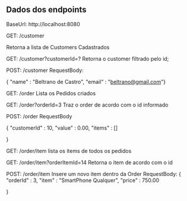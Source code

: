 ## Dados dos endpoints 

BaseUrl: http://localhost:8080

GET: /customer

Retorna a lista de Customers Cadastrados


GET: /customer?customerId=?
    Retorna o customer filtrado pelo id;
    
POST: /customer
RequestBody: 

{ "name" : "Beltrano de Castro", "email" : "beltrano@gmail.com"}

GET: /order
Lista os Pedidos criados

GET: /order?orderId=3
Traz o order de acordo com o id informado

POST: /order
RequestBody

{
    "customerId" : 10,
    "value" : 0.00,
    "items" : []

}

GET: /order/item
lista os items de todos os pedidos

GET: /order/item?orderItemId=14
     Retorna o item de acordo com o id
     
POST: /order/item
    Insere um novo item dentro da Order
RequestBody:
{
    "orderId" : 3,
    "item" : "SmartPhone Qualquer",
    "price" : 750.00
    
}

